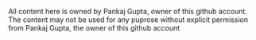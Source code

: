 All content here is owned by Pankaj Gupta, owner of this github account. The content may not be used for any puprose without explicit permission from Pankaj Gupta, the owner of this github account
